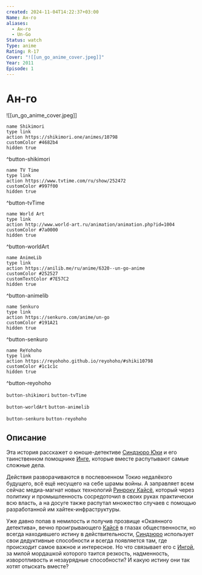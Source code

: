 ```yaml
---
created: 2024-11-04T14:22:37+03:00
Name: Ан-го
aliases:
  - Ан-го
  - Un-Go
Status: watch
Type: anime
Rating: R-17
Cover: "![[un_go_anime_cover.jpeg]]"
Year: 2011
Episode: 1
---
```


# Ан-го

![[un_go_anime_cover.jpeg]]

```button
name Shikimori
type link
action https://shikimori.one/animes/10798
customColor #4682b4
hidden true
```
^button-shikimori

```button
name TV Time
type link
action https://www.tvtime.com/ru/show/252472
customColor #997f00
hidden true
```
^button-tvTime

```button
name World Art
type link
action http://www.world-art.ru/animation/animation.php?id=1004
customColor #7a0000
hidden true
```
^button-worldArt

```button
name AnimeLib
type link
action https://anilib.me/ru/anime/6320--un-go-anime
customColor #252527
customTextColor #7E57C2
hidden true
```
^button-animelib

```button
name Senkuro
type link
action https://senkuro.com/anime/un-go
customColor #191A21
hidden true
```
^button-senkuro

```button
name ReYohoho
type link
action https://reyohoho.github.io/reyohoho/#shiki10798
customColor #1c1c1c
hidden true
```
^button-reyohoho

`button-shikimori` `button-tvTime`

`button-worldArt` `button-animelib`

`button-senkuro` `button-reyohoho`

## Описание

Эта история расскажет о юноше-детективе [Синдзюро Юки](https://shikimori.one/characters/44212-shinjuurou-yuuki) и его таинственном помощнике [Инге](https://shikimori.one/characters/44211-inga), которые вместе распутывают самые сложные дела.

Действия разворачиваются в послевоенном Токио недалёкого будущего, всё ещё несущего на себе шрамы войны. А заправляет всем сейчас медиа-магнат новых технологий [Ринроку Кайсё](https://shikimori.one/characters/47383-rinroku-kaishou), который через политику и промышленность сосредоточил в своих руках практически всю власть, а на досуге также распутал множество случаев с помощью разработанной им хайтек-инфраструктуры.

Уже давно попав в немилость и получив прозвище «Окаянного детектива», вечно проигрывающего [Кайсё](https://shikimori.one/characters/47383-rinroku-kaishou) в глазах общественности, но всегда находившего истину в действительности, [Синдзюро](https://shikimori.one/characters/44212-shinjuurou-yuuki) использует свои дедуктивные способности и всегда появляется там, где происходит самое важное и интересное. Но что связывает его с [Ингой](https://shikimori.one/characters/44211-inga), за милой мордашкой которого таится резкость, надменность, изворотливость и незаурядные способности? И какую истину они так хотят отыскать вместе?
